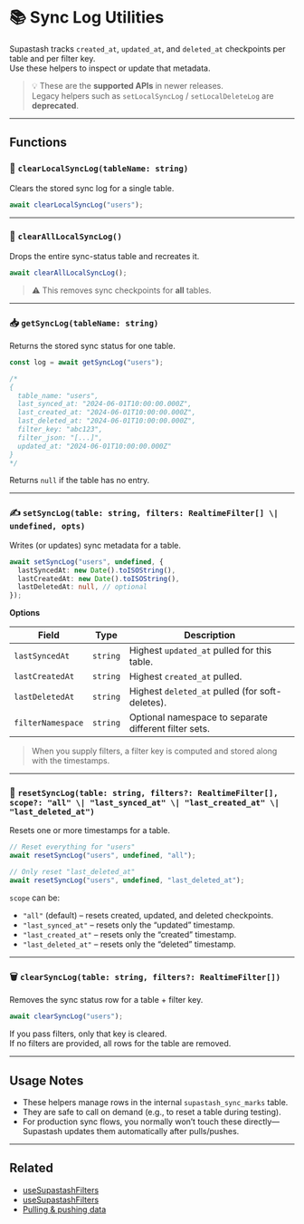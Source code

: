 # 📚 Sync Log Utilities

Supastash tracks `created_at`, `updated_at`, and `deleted_at` checkpoints per table and per filter key.  
Use these helpers to inspect or update that metadata.

> 💡 These are the **supported APIs** in newer releases.  
> Legacy helpers such as `setLocalSyncLog` / `setLocalDeleteLog` are **deprecated**.

---

## Functions

### 🧹 `clearLocalSyncLog(tableName: string)`

Clears the stored sync log for a single table.

```ts
await clearLocalSyncLog("users");
```

---

### 🔄 `clearAllLocalSyncLog()`

Drops the entire sync-status table and recreates it.

```ts
await clearAllLocalSyncLog();
```

> ⚠️ This removes sync checkpoints for **all** tables.

---

### 📥 `getSyncLog(tableName: string)`

Returns the stored sync status for one table.

```ts
const log = await getSyncLog("users");

/*
{
  table_name: "users",
  last_synced_at: "2024-06-01T10:00:00.000Z",
  last_created_at: "2024-06-01T10:00:00.000Z",
  last_deleted_at: "2024-06-01T10:00:00.000Z",
  filter_key: "abc123",
  filter_json: "[...]",
  updated_at: "2024-06-01T10:00:00.000Z"
}
*/
```

Returns `null` if the table has no entry.

---

### ✍️ `setSyncLog(table: string, filters: RealtimeFilter[] \| undefined, opts)`

Writes (or updates) sync metadata for a table.

```ts
await setSyncLog("users", undefined, {
  lastSyncedAt: new Date().toISOString(),
  lastCreatedAt: new Date().toISOString(),
  lastDeletedAt: null, // optional
});
```

**Options**

| Field             | Type     | Description                                           |
| ----------------- | -------- | ----------------------------------------------------- |
| `lastSyncedAt`    | `string` | Highest `updated_at` pulled for this table.           |
| `lastCreatedAt`   | `string` | Highest `created_at` pulled.                          |
| `lastDeletedAt`   | `string` | Highest `deleted_at` pulled (for soft-deletes).       |
| `filterNamespace` | `string` | Optional namespace to separate different filter sets. |

> When you supply filters, a filter key is computed and stored along with the timestamps.

---

### 🔁 `resetSyncLog(table: string, filters?: RealtimeFilter[], scope?: "all" \| "last_synced_at" \| "last_created_at" \| "last_deleted_at")`

Resets one or more timestamps for a table.

```ts
// Reset everything for "users"
await resetSyncLog("users", undefined, "all");

// Only reset "last_deleted_at"
await resetSyncLog("users", undefined, "last_deleted_at");
```

`scope` can be:

- `"all"` (default) – resets created, updated, and deleted checkpoints.
- `"last_synced_at"` – resets only the “updated” timestamp.
- `"last_created_at"` – resets only the “created” timestamp.
- `"last_deleted_at"` – resets only the “deleted” timestamp.

---

### 🗑 `clearSyncLog(table: string, filters?: RealtimeFilter[])`

Removes the sync status row for a table + filter key.

```ts
await clearSyncLog("users");
```

If you pass filters, only that key is cleared.  
If no filters are provided, all rows for the table are removed.

---

## Usage Notes

- These helpers manage rows in the internal `supastash_sync_marks` table.
- They are safe to call on demand (e.g., to reset a table during testing).
- For production sync flows, you normally won’t touch these directly—Supastash updates them automatically after pulls/pushes.

---

## Related

- [useSupastashFilters](./useSupastashSyncStatus.md)
- [useSupastashFilters](./useSupastashFilters.md)
- [Pulling & pushing data](./sync-flows.md)
